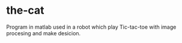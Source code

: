 # the-cat
Program in matlab used in a robot which play Tic-tac-toe with image procesing and make desicion.

